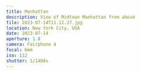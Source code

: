 ```yaml
---
title: Manhattan
description: View of Midtown Manhattan from above
file: 2023-07-14T11.12.27.jpg
location: New York City, USA
date: 2023-07-14
aperture: 1.8
camera: Fairphone 4
focal: 6mm
iso: 112
shutter: 1/1408s
---
```

